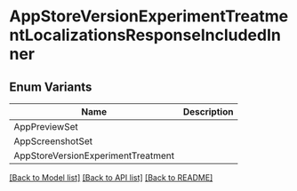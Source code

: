 # AppStoreVersionExperimentTreatmentLocalizationsResponseIncludedInner

## Enum Variants

| Name | Description |
|---- | -----|
| AppPreviewSet |  |
| AppScreenshotSet |  |
| AppStoreVersionExperimentTreatment |  |

[[Back to Model list]](../README.md#documentation-for-models) [[Back to API list]](../README.md#documentation-for-api-endpoints) [[Back to README]](../README.md)


